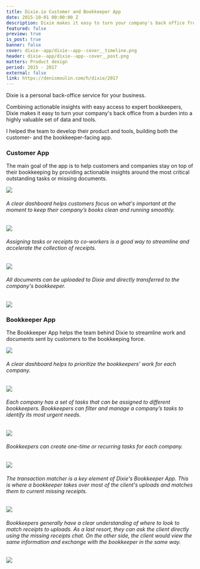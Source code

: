 ```yaml
---
title: Dixie.io Customer and Bookkeeper App
date: 2015-10-01 00:00:00 Z
description: Dixie makes it easy to turn your company's back office from a burden into a highly valuable set of data and tools.
featured: false
preview: true
is_post: true
banner: false
cover: dixie--app/dixie--app--cover__timeline.png
header: dixie--app/dixie--app--cover__post.png
matters: Product design
period: 2015 - 2017
external: false
link: https://denismoulin.com/h/dixie/2017
---
```

Dixie is a personal back-office service for your business.

Combining actionable insights with easy access to expert bookkeepers, Dixie makes it easy to turn your company's back office from a burden into a highly valuable set of data and tools.

I helped the team to develop their product and tools, building both the customer- and the bookkeeper-facing app.

### Customer App

The main goal of the app is to help customers and companies stay on top of their bookkeeping by providing actionable insights around the most critical outstanding tasks or missing documents.

![](../../assets/images/posts/dixie--app/dixie--app--content--0.png)
###### A clear dashboard helps customers focus on what's important at the moment to keep their company’s books clean and running smoothly.

![](../../assets/images/posts/dixie--app/dixie--app--content--1.png)
###### Assigning tasks or receipts to co-workers is a good way to streamline and accelerate the collection of receipts.

![](../../assets/images/posts/dixie--app/dixie--app--content--3.png)
###### All documents can be uploaded to Dixie and directly transferred to the company's bookkeeper.

![](../../assets/images/posts/dixie--app/dixie--app--content--4.png)

### Bookkeeper App

The Bookkeeper App helps the team behind Dixie to streamline work and documents sent by customers to the bookkeeping force.

![](../../assets/images/posts/dixie--app/dixie--app--content--5.png)
###### A clear dashboard helps to prioritize the bookkeepers' work for each company.

![](../../assets/images/posts/dixie--app/dixie--app--content--6.png)
###### Each company has a set of tasks that can be assigned to different bookkeepers. Bookkeepers can filter and manage a company’s tasks to identify its most urgent needs.

![](../../assets/images/posts/dixie--app/dixie--app--content--7.png)
###### Bookkeepers can create one-time or recurring tasks for each company.  

![](../../assets/images/posts/dixie--app/dixie--app--content--8.png)

###### The transaction matcher is a key element of Dixie's Bookkeeper App. This is where a bookkeeper takes over most of the client's uploads and matches them to current missing receipts.

![](../../assets/images/posts/dixie--app/dixie--app--content--9.png)

###### Bookkeepers generally have a clear understanding of where to look to match receipts to uploads. As a last resort, they can ask the client directly using the missing receipts chat. On the other side, the client would view the same information and exchange with the bookkeeper in the same way.

![](../../assets/images/posts/dixie--app/dixie--app--content--10.png)

